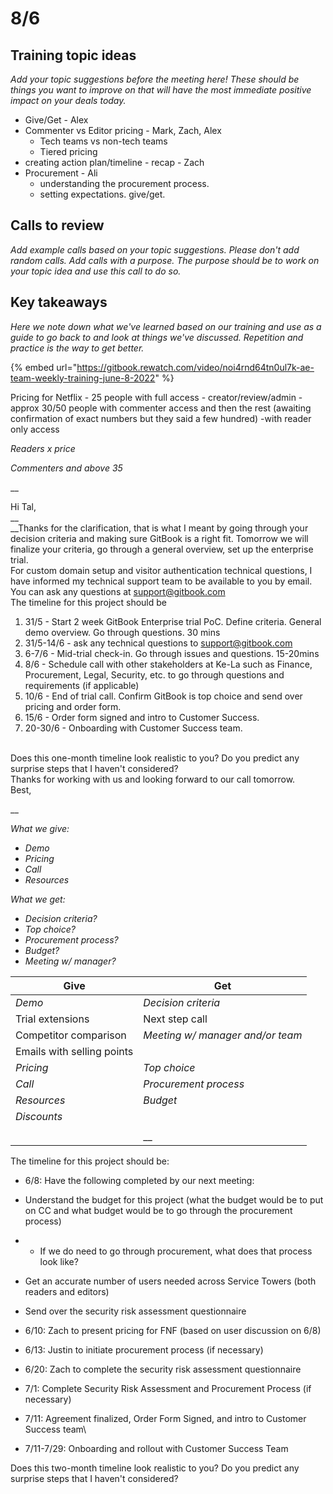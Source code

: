 # 8/6

## Training topic ideas

_Add your topic suggestions before the meeting here! These should be things you want to improve on that will have the most immediate positive impact on your deals today._&#x20;

* Give/Get - Alex
* Commenter vs Editor pricing - Mark, Zach, Alex
  * Tech teams vs non-tech teams
  * Tiered pricing
* creating action plan/timeline - recap - Zach
* Procurement - Ali
  * understanding the procurement process.
  * setting expectations. give/get.

## Calls to review

_Add example calls based on your topic suggestions. Please don't add random calls. Add calls with a purpose. The purpose should be to work on your topic idea and use this call to do so._

## Key takeaways

_Here we note down what we've learned based on our training and use as a guide to go back to and look at things we've discussed. Repetition and practice is the way to get better._

{% embed url="https://gitbook.rewatch.com/video/noi4rnd64tn0ul7k-ae-team-weekly-training-june-8-2022" %}

Pricing for Netflix - 25 people with full access - creator/review/admin - approx 30/50 people with commenter access and then the rest (awaiting confirmation of exact numbers but they said a few hundred) -with reader only access

_Readers x price_

_Commenters and above 35_

__

Hi Tal,\
__\
__Thanks for the clarification, that is what I meant by going through your decision criteria and making sure GitBook is a right fit. Tomorrow we will finalize your criteria, go through a general overview, set up the enterprise trial.\
For custom domain setup and visitor authentication technical questions, I have informed my technical support team to be available to you by email. You can ask any questions at [support@gitbook.com](mailto:support@gitbook.com)\
The timeline for this project should be

1. 31/5 - Start 2 week GitBook Enterprise trial PoC. Define criteria. General demo overview. Go through questions. 30 mins
2. 31/5-14/6 - ask any technical questions to [support@gitbook.com](mailto:support@gitbook.com)
3. 6-7/6 - Mid-trial check-in. Go through issues and questions. 15-20mins
4. 8/6 - Schedule call with other stakeholders at Ke-La such as Finance, Procurement, Legal, Security, etc. to go through questions and requirements (if applicable)
5. 10/6 - End of trial call. Confirm GitBook is top choice and send over pricing and order form.
6. 15/6 - Order form signed and intro to Customer Success.
7. 20-30/6 - Onboarding with Customer Success team.

\
Does this one-month timeline look realistic to you? Do you predict any surprise steps that I haven't considered?\
Thanks for working with us and looking forward to our call tomorrow.\
Best,

__

_What we give:_

* _Demo_
* _Pricing_
* _Call_
* _Resources_

_What we get:_

* _Decision criteria?_
* _Top choice?_
* _Procurement process?_
* _Budget?_
* _Meeting w/ manager?_

| Give                       | Get                              |
| -------------------------- | -------------------------------- |
| _Demo_                     | _Decision criteria_              |
| Trial extensions           | Next step call                   |
| Competitor comparison      | _Meeting w/ manager and/or team_ |
| Emails with selling points |                                  |
| _Pricing_                  | _Top choice_                     |
| _Call_                     | _Procurement process_            |
| _Resources_                | _Budget_                         |
| _Discounts_                |                                  |
|                            |                                  |
|                            | __                               |

The timeline for this project should be:

* 6/8: Have the following completed by our next meeting:&#x20;
* Understand the budget for this project (what the budget would be to put on CC and what budget would be to go through the procurement process)&#x20;
*
  * If we do need to go through procurement, what does that process look like?
* Get an accurate number of users needed across Service Towers (both readers and editors)
* Send over the security risk assessment questionnaire
* 6/10: Zach to present pricing for FNF (based on user discussion on 6/8)
* 6/13: Justin to initiate procurement process (if necessary)
* 6/20: Zach to complete the security risk assessment questionnaire
* 7/1: Complete Security Risk Assessment and Procurement Process (if necessary)&#x20;
* 7/11: Agreement finalized, Order Form Signed, and intro to Customer Success team\

* 7/11-7/29: Onboarding and rollout with Customer Success Team

Does this two-month timeline look realistic to you? Do you predict any surprise steps that I haven't considered?
